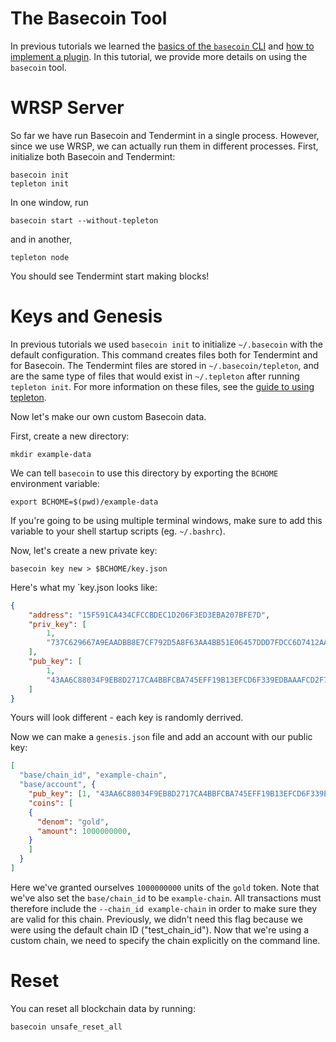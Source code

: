 # The Basecoin Tool

In previous tutorials we learned the [basics of the `basecoin` CLI](/docs/guides/basecoin-basics)
and [how to implement a plugin](/docs/guides/example-plugin).
In this tutorial, we provide more details on using the `basecoin` tool.

# WRSP Server

So far we have run Basecoin and Tendermint in a single process.
However, since we use WRSP, we can actually run them in different processes.
First, initialize both Basecoin and Tendermint:

```
basecoin init
tepleton init
```

In one window, run 

```
basecoin start --without-tepleton
```

and in another,

```
tepleton node
```

You should see Tendermint start making blocks!


# Keys and Genesis

In previous tutorials we used `basecoin init` to initialize `~/.basecoin` with the default configuration.
This command creates files both for Tendermint and for Basecoin.
The Tendermint files are stored in `~/.basecoin/tepleton`, and are the same type of files that would exist in `~/.tepleton` after running `tepleton init`.
For more information on these files, see the [guide to using tepleton](https://tepleton.com/docs/guides/using-tepleton).

Now let's make our own custom Basecoin data.

First, create a new directory:

```
mkdir example-data
```

We can tell `basecoin` to use this directory by exporting the `BCHOME` environment variable:

```
export BCHOME=$(pwd)/example-data
```

If you're going to be using multiple terminal windows, make sure to add this variable to your shell startup scripts (eg. `~/.bashrc`).

Now, let's create a new private key:

```
basecoin key new > $BCHOME/key.json
```

Here's what my `key.json looks like:

```json
{
	"address": "15F591CA434CFCCBDEC1D206F3ED3EBA207BFE7D",
	"priv_key": [
		1,
		"737C629667A9EAADBB8E7CF792D5A8F63AA4BB51E06457DDD7FDCC6D7412AAAD43AA6C88034F9EB8D2717CA4BBFCBA745EFF19B13EFCD6F339EDBAAAFCD2F7B3"
	],
	"pub_key": [
		1,
		"43AA6C88034F9EB8D2717CA4BBFCBA745EFF19B13EFCD6F339EDBAAAFCD2F7B3"
	]
}
```

Yours will look different - each key is randomly derrived.

Now we can make a `genesis.json` file and add an account with our public key:

```json
[
  "base/chain_id", "example-chain",
  "base/account", {
    "pub_key": [1, "43AA6C88034F9EB8D2717CA4BBFCBA745EFF19B13EFCD6F339EDBAAAFCD2F7B3"],
    "coins": [
	{
	  "denom": "gold",
	  "amount": 1000000000,
	}
    ]
  }
]
```

Here we've granted ourselves `1000000000` units of the `gold` token.
Note that we've also set the `base/chain_id` to be `example-chain`.
All transactions must therefore include the `--chain_id example-chain` in order to make sure they are valid for this chain.
Previously, we didn't need this flag because we were using the default chain ID ("test_chain_id").
Now that we're using a custom chain, we need to specify the chain explicitly on the command line.


# Reset

You can reset all blockchain data by running:

```
basecoin unsafe_reset_all
```
